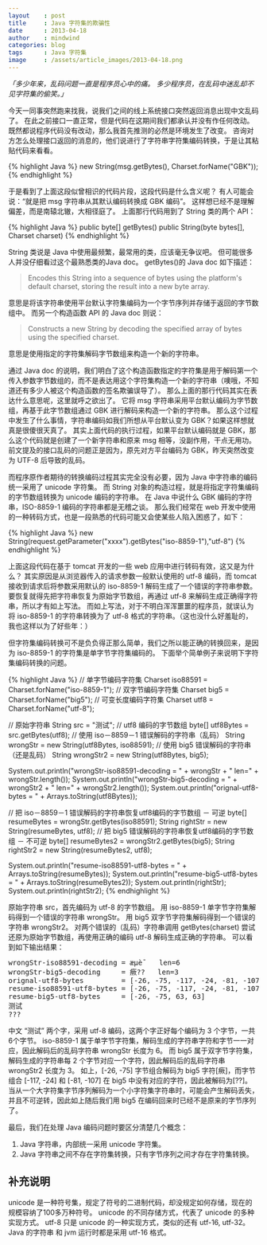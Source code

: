 ```yaml
---
layout    : post
title     : Java 字符集的欺骗性
date      : 2013-04-18
author    : mindwind
categories: blog
tags      : Java 字符集
image     : /assets/article_images/2013-04-18.png
---
```



_「多少年来，乱码问题一直是程序员心中的痛。
多少程序员，在乱码中迷乱却不见字符集的偷笑。」_


今天一同事突然跑来找我，说我们之间的线上系统接口突然返回消息出现中文乱码了。 在此之前接口一直正常，但是代码在这期间我们都承认并没有作任何改动。 既然都说程序代码没有改动，那么我首先推测的必然是环境发生了改变。 咨询对方怎么处理接口返回的消息的，他们说进行了字符串字符集编码转换，于是让其粘贴代码来看看。

{% highlight Java %}
new String(msg.getBytes(), Charset.forName("GBK"));
{% endhighlight %}


于是看到了上面这段似曾相识的代码片段，这段代码是什么含义呢？ 有人可能会说：“就是把 msg 字符串从其默认编码转换成 GBK 编码”。 这样想已经不是理解偏差，而是南辕北辙，大相径庭了。
上面那行代码用到了 String 类的两个 API：

{% highlight Java %}
public byte[] getBytes()
public String(byte bytes[], Charset charset)
{% endhighlight %}

String 类说是 Java 中使用最频繁，最常用的类，应该毫无争议吧。
但可能很多人并没仔细看过这个最熟悉类的Java doc。 getBytes()的 Java doc 如下描述：

  > Encodes this String into a sequence of bytes using the platform's default
  > charset, storing the result into a new byte array.

意思是将该字符串使用平台默认字符集编码为一个字节序列并存储于返回的字节数组中。
而另一个构造函数 API 的 Java doc 则说：

  > Constructs a new String by decoding the specified array of bytes
  > using the specified charset.

意思是使用指定的字符集解码字节数组来构造一个新的字符串。

通过 Java doc 的说明，我们明白了这个构造函数指定的字符集是用于解码第一个传入参数字节数组的，而不是表达用这个字符集构造一个新的字符串（噢哦，不知道还有多少人被这个构造函数的签名欺骗误导了）。 那么上面的那行代码其实在表达什么意思呢，这里就呼之欲出了。 它将 msg 字符串采用平台默认编码为字节数组，再基于此字节数组通过 GBK 进行解码来构造一个新的字符串。 那么这个过程中发生了什么事情，字符串编码如我们所想从平台默认变为 GBK？如果这样想就真是很傻很天真了。 其实上面代码的执行过程，如果平台默认编码就是 GBK，那么这个代码就是创建了一个新字符串和原来 msg 相等，没副作用，干点无用功。 前文提及的接口乱码的问题正是因为，原先对方平台编码为 GBK，昨天突然改变为 UTF-8 后导致的乱码。

而程序原作者期待的转换编码过程其实完全没有必要，因为 Java 中字符串的编码统一采用了 unicode 字符集。 而 String 对象的构造过程，就是将指定字符集编码的字节数组转换为 unicode 编码的字符串。 在 Java 中说什么 GBK 编码的字符串，ISO-8859-1 编码的字符串都是无稽之谈。 那么我们经常在 web 开发中使用的一种转码方式，也是一段熟悉的代码可能又会使某些人陷入困惑了，如下：

{% highlight Java %}
new String(request.getParameter("xxxx").getBytes("iso-8859-1"),"utf-8")
{% endhighlight %}

上面这段代码在基于 tomcat 开发的一些 web 应用中进行转码有效，这又是为什么？ 其实原因是从浏览器传入的请求参数一般默认使用的 utf-8 编码，而 tomcat 接收到请求后将参数采用默认的 iso-8859-1 解码生成了一个错误的字符串参数。 要恢复就得先把字符串恢复为原始字节数组，再通过 utf-8 来解码生成正确得字符串，所以才有如上写法。 而如上写法，对于不明白浑浑噩噩的程序员，就误认为将 iso-8859-1 的字符串转换为了 utf-8 格式的字符串。（这也没什么好羞耻的，我也这样以为了好些年：）

但字符集编码转换可不是负负得正那么简单，我们之所以能正确的转换回来，是因为 iso-8859-1 的字符集是单字节字符集编码的。 下面举个简单例子来说明下字符集编码转换的问题。

{% highlight Java %}
// 单字节编码字符集
Charset iso88591 = Charset.forName("iso-8859-1");
// 双字节编码字符集
Charset big5 = Charset.forName("big5");
// 可变长度编码字符集
Charset utf8 = Charset.forName("utf-8");

// 原始字符串
String src = "测试";
// utf8 编码的字节数组
byte[] utf8Bytes = src.getBytes(utf8);
// 使用 iso－8859－1 错误解码的字符串（乱码）
String wrongStr = new String(utf8Bytes, iso88591);
// 使用 big5 错误解码的字符串（还是乱码）
String wrongStr2 = new String(utf8Bytes, big5);

System.out.println("wrongStr-iso88591-decoding = " + wrongStr + "    len=" + wrongStr.length());
System.out.println("wrongStr-big5-decoding     = " + wrongStr2 + "   len=" + wrongStr2.length());
System.out.println("orignal-utf8-bytes         = " + Arrays.toString(utf8Bytes));


// 把 iso－8859－1 错误解码的字符串恢复utf8编码的字节数组 － 可逆
byte[] resumeBytes = wrongStr.getBytes(iso88591);
String rightStr = new String(resumeBytes, utf8);
// 把 big5 错误解码的字符串恢复utf8编码的字节数组 － 不可逆
byte[] resumeBytes2 = wrongStr2.getBytes(big5);
String rightStr2 = new String(resumeBytes2, utf8);

System.out.println("resume-iso88591-utf8-bytes = " + Arrays.toString(resumeBytes));
System.out.println("resume-big5-utf8-bytes     = " + Arrays.toString(resumeBytes2));
System.out.println(rightStr);
System.out.println(rightStr2);
{% endhighlight %}

原始字符串 src，首先编码为 utf-8 的字节数组。 用 iso-8859-1 单字节字符集解码得到一个错误的字符串 wrongStr。 用 big5 双字节字符集解码得到一个错误的字符串 wrongStr2。 对两个错误的（乱码）字符串调用 getBytes(charset) 尝试还原为原始字节数组，再使用正确的编码 utf-8 解码生成正确的字符串。 可以看到如下输出结果：

<pre>
wrongStr-iso88591-decoding = æµè¯   len=6
wrongStr-big5-decoding     = 瘚??   len=3
orignal-utf8-bytes         = [-26, -75, -117, -24, -81, -107]
resume-iso88591-utf8-bytes = [-26, -75, -117, -24, -81, -107]
resume-big5-utf8-bytes     = [-26, -75, 63, 63]
测试
???
</pre>

中文 “测试” 两个字，采用 utf-8 编码，这两个字正好每个编码为 3 个字节，一共6个字节。 iso-8859-1 属于单字节字符集，解码生成的字符串字符和字节一一对应，因此解码后的乱码字符串 wrongStr 长度为 6。 而 big5 属于双字节字符集，解码生成的字符串每 2 个字节对应一个字符，因此解码后的乱码字符串 wrongStr2 长度为 3。 如上，[-26, -75] 字节组合解码为 big5 字符[瘚]，而字节组合 [-117, -24] 和 [-81, -107] 在 big5 中没有对应的字符，因此被解码为[??]。 当从一个大字符集字节序列解码为一个小字符集字符串时，可能会产生解码丢失，并且不可逆转，因此如上随后我们用 big5 在编码回来时已经不是原来的字节序列了。

最后，我们在处理 Java 编码问题时要区分清楚几个概念：

  1. Java 字符串，内部统一采用 unicode 字符集。
  2. Java 字符串之间不存在字符集转换，只有字节序列之间才存在字符集转换。


## 补充说明
unicode 是一种符号集，规定了符号的二进制代码，却没规定如何存储，现在的规模容纳了100多万种符号。 unicode 的不同存储方式，代表了 unicode 的多种实现方式。 utf-8 只是 unicode 的一种实现方式，类似的还有 utf-16, utf-32。 Java 的字符串 和 jvm 运行时都是采用 utf-16 格式。
